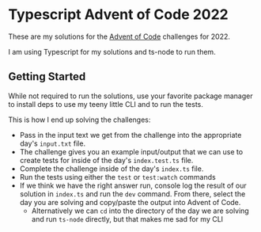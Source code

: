 # Typescript Advent of Code 2022

These are my solutions for the [Advent of Code](https://adventofcode.com/) challenges for 2022.

I am using Typescript for my solutions and ts-node to run them.

## Getting Started

While not required to run the solutions, use your favorite package manager to install deps to use my teeny little CLI and to run the tests.

This is how I end up solving the challenges:

- Pass in the input text we get from the challenge into the appropriate day's `input.txt` file.
- The challenge gives you an example input/output that we can use to create tests for inside of the day's `index.test.ts` file.
- Complete the challenge inside of the day's `index.ts` file.
- Run the tests using either the `test` or `test:watch` commands
- If we think we have the right answer run, console log the result of our solution in `index.ts` and run the `dev` command. From there, select the day you are solving and copy/paste the output into Advent of Code.
  - Alternatively we can `cd` into the directory of the day we are solving and run `ts-node` directly, but that makes me sad for my CLI
